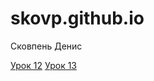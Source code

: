 
# skovp.github.io
Сковпень Денис

[Урок 12](https://skovp.github.io/lesson_12/ "Сайт на bootstrap")
[Урок 13](https://skovp.github.io/lesson_13/src/ "Пиксельная вёрстка")
